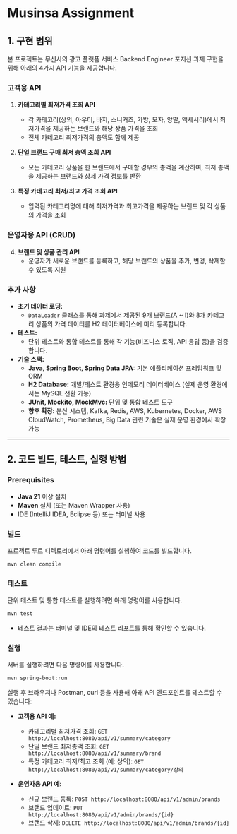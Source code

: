 # Musinsa Assignment

## 1. 구현 범위

본 프로젝트는 무신사의 광고 플랫폼 서비스 Backend Engineer 포지션 과제 구현을 위해 아래의 4가지 API 기능을 제공합니다.

### 고객용 API
1. **카테고리별 최저가격 조회 API**  
   - 각 카테고리(상의, 아우터, 바지, 스니커즈, 가방, 모자, 양말, 액세서리)에서 최저가격을 제공하는 브랜드와 해당 상품 가격을 조회  
   - 전체 카테고리 최저가격의 총액도 함께 제공

2. **단일 브랜드 구매 최저 총액 조회 API**  
   - 모든 카테고리 상품을 한 브랜드에서 구매할 경우의 총액을 계산하여, 최저 총액을 제공하는 브랜드와 상세 가격 정보를 반환

3. **특정 카테고리 최저/최고 가격 조회 API**  
   - 입력된 카테고리명에 대해 최저가격과 최고가격을 제공하는 브랜드 및 각 상품의 가격을 조회

### 운영자용 API (CRUD)
4. **브랜드 및 상품 관리 API**  
   - 운영자가 새로운 브랜드를 등록하고, 해당 브랜드의 상품을 추가, 변경, 삭제할 수 있도록 지원

### 추가 사항
- **초기 데이터 로딩:**  
  - `DataLoader` 클래스를 통해 과제에서 제공된 9개 브랜드(A ~ I)와 8개 카테고리 상품의 가격 데이터를 H2 데이터베이스에 미리 등록합니다.
- **테스트:**  
  - 단위 테스트와 통합 테스트를 통해 각 기능(비즈니스 로직, API 응답 등)을 검증합니다.
- **기술 스택:**  
  - **Java, Spring Boot, Spring Data JPA:** 기본 애플리케이션 프레임워크 및 ORM  
  - **H2 Database:** 개발/테스트 환경용 인메모리 데이터베이스 (실제 운영 환경에서는 MySQL 전환 가능)  
  - **JUnit, Mockito, MockMvc:** 단위 및 통합 테스트 도구  
  - **향후 확장:** 분산 시스템, Kafka, Redis, AWS, Kubernetes, Docker, AWS CloudWatch, Prometheus, Big Data 관련 기술은 실제 운영 환경에서 확장 가능

---

## 2. 코드 빌드, 테스트, 실행 방법

### Prerequisites
- **Java 21** 이상 설치
- **Maven** 설치 (또는 Maven Wrapper 사용)
- IDE (IntelliJ IDEA, Eclipse 등) 또는 터미널 사용

### 빌드
프로젝트 루트 디렉토리에서 아래 명령어를 실행하여 코드를 빌드합니다.
```bash
mvn clean compile
```

### 테스트
단위 테스트 및 통합 테스트를 실행하려면 아래 명령어를 사용합니다.
```bash
mvn test
```
- 테스트 결과는 터미널 및 IDE의 테스트 리포트를 통해 확인할 수 있습니다.

### 실행
서버를 실행하려면 다음 명령어를 사용합니다.
```bash
mvn spring-boot:run
```
실행 후 브라우저나 Postman, curl 등을 사용해 아래 API 엔드포인트를 테스트할 수 있습니다:

- **고객용 API 예:**
  - 카테고리별 최저가격 조회: `GET http://localhost:8080/api/v1/summary/category`
  - 단일 브랜드 최저총액 조회: `GET http://localhost:8080/api/v1/summary/brand`
  - 특정 카테고리 최저/최고 조회 (예: 상의): `GET http://localhost:8080/api/v1/summary/category/상의`

- **운영자용 API 예:**
  - 신규 브랜드 등록: `POST http://localhost:8080/api/v1/admin/brands`
  - 브랜드 업데이트: `PUT http://localhost:8080/api/v1/admin/brands/{id}`
  - 브랜드 삭제: `DELETE http://localhost:8080/api/v1/admin/brands/{id}`
